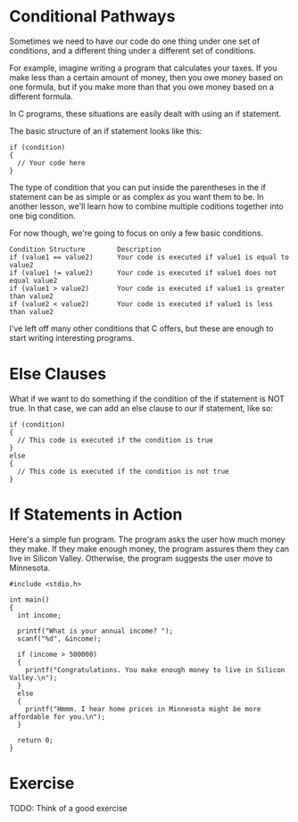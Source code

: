 
Conditional Pathways
====================

Sometimes we need to have our code do one thing under one set of conditions,
and a different thing under a different set of conditions.

For example, imagine writing a program that calculates your taxes. If you make
less than a certain amount of money, then you owe money based on one formula,
but if you make more than that you owe money based on a different formula.

In C programs, these situations are easily dealt with using an if statement.

The basic structure of an if statement looks like this:

```
if (condition)
{
  // Your code here
}
```

The type of condition that you can put inside the parentheses in the if statement
can be as simple or as complex as you want them to be. In another lesson, we'll learn how
to combine multiple coditions together into one big condition.

For now though, we're going to focus on only a few basic conditions.

```
Condition Structure        Description
if (value1 == value2)      Your code is executed if value1 is equal to value2
if (value1 != value2)      Your code is executed if value1 does not equal value2
if (value1 > value2)       Your code is executed if value1 is greater than value2
if (value2 < value2)       Your code is executed if value1 is less than value2
```

I've left off many other conditions that C offers, but these are enough to start 
writing interesting programs.

Else Clauses
============

What if we want to do something if the condition of the if statement is NOT true.
In that case, we can add an else clause to our if statement, like so:

```
if (condition)
{
  // This code is executed if the condition is true
}
else
{
  // This code is executed if the condition is not true
}
```

If Statements in Action
=======================

Here's a simple fun program. The program asks the user how much money they make. If
they make enough money, the program assures them they can live in Silicon Valley. 
Otherwise, the program suggests the user move to Minnesota.

```
#include <stdio.h>

int main()
{
  int income;

  printf("What is your annual income? ");
  scanf("%d", &income);

  if (income > 500000)
  {
    printf("Congratulations. You make enough money to live in Silicon Valley.\n");
  }
  else
  {
    printf("Hmmm. I hear home prices in Minnesota might be more affordable for you.\n");
  }

  return 0;
}
```

Exercise
========

TODO: Think of a good exercise
